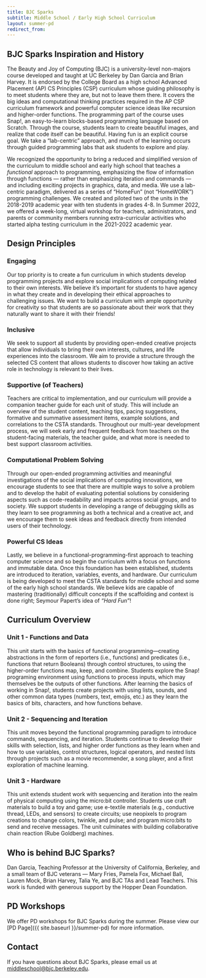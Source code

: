```yaml
---
title: BJC Sparks
subtitle: Middle School / Early High School Curriculum
layout: summer-pd
redirect_from:
---
```


## BJC Sparks Inspiration and History

The Beauty and Joy of Computing (BJC) is a university-level non-majors course developed and taught at UC Berkeley by Dan Garcia and Brian Harvey. It is endorsed by the College Board as a high school Advanced Placement (AP) CS Principles (CSP) curriculum whose guiding philosophy is to meet students where they are, but not to leave them there. It covers the big ideas and computational thinking practices required in the AP CSP curriculum framework and powerful computer science ideas like recursion and higher-order functions. The programming part of the course uses Snap!, an easy-to-learn blocks-based programming language based on Scratch. Through the course, students learn to create beautiful images, and realize that code itself can be beautiful. Having fun is an explicit course goal. We take a “lab-centric” approach, and much of the learning occurs through guided programming labs that ask students to explore and play.

We recognized the opportunity to bring a reduced and simplified version of the curriculum to middle school and early high school that teaches a <em>functional</em> approach to programming, emphasizing the flow of information through functions — rather than emphasizing iteration and commands — and including exciting projects in graphics, data, and media. We use a lab-centric paradigm, delivered as a series of “HomeFun” (not “HomeWORK”) programming challenges. We created and piloted two of the units in the 2018-2019 academic year with ten students in grades 4-8. In Summer 2022, we offered a week-long, virtual workshop for teachers, administrators, and parents or community members running extra-curricular activities who started alpha testing curriculum in the 2021-2022 academic year.

<!--Two units are intended to take one academic year to complete, and are intended to be taught in order.-->

## Design Principles

### Engaging
Our top priority is to create a fun curriculum in which students develop programming projects and explore social implications of computing related to their own interests. We believe it’s important for students to have agency in what they create and in developing their ethical approaches to challenging issues. We want to build a curriculum with ample opportunity for creativity so that students are so passionate about their work that they naturally want to share it with their friends!

### Inclusive
We seek to support all students by providing open-ended creative projects that allow individuals to bring their own interests, cultures, and life experiences into the classroom. We aim to provide a structure through the selected CS content that allows students to discover how taking an active role in technology is relevant to their lives.

### Supportive (of Teachers)
Teachers are critical to implementation, and our curriculum will provide a companion teacher guide for each unit of study. This will include an overview of the student content, teaching tips, pacing suggestions, formative and summative assessment items, example solutions, and correlations to the CSTA standards. Throughout our multi-year development process, we will seek early and frequent feedback from teachers on the student-facing materials, the teacher guide, and what more is needed to best support classroom activities.

### Computational Problem Solving
Through our open-ended programming activities and meaningful investigations of the social implications of computing innovations, we encourage students to see that there are multiple ways to solve a problem and to develop the habit of evaluating potential solutions by considering aspects such as code-readability and impacts across social groups, and to society. We support students in developing a range of debugging skills as they learn to see programming as both a technical and a creative act, and we encourage them to seek ideas and feedback directly from intended users of their technology.

### Powerful CS Ideas
Lastly, we believe in a functional-programming-first approach to teaching computer science and so begin the curriculum with a focus on functions and immutable data. Once this foundation has been established, students are introduced to iteration, variables, events, and hardware. Our curriculum is being developed to meet the CSTA standards for middle school and some of the early high school standards. We believe kids are capable of mastering (traditionally) difficult concepts if the scaffolding and context is done right; Seymour Papert’s idea of <em>“Hard Fun”</em>!

## Curriculum Overview

### Unit 1 - Functions and Data
This unit starts with the basics of functional programming—creating abstractions in the form of reporters (i.e., functions) and predicates (i.e., functions that return Booleans) through control structures, to using the higher-order functions map, keep, and combine. Students explore the Snap! programing environment using functions to process inputs, which may themselves be the outputs of other functions. After learning the basics of working in Snap!, students create projects with using lists, sounds, and other common data types (numbers, text, emojis, etc.) as they learn the basics of bits, characters, and how functions behave.

### Unit 2 - Sequencing and Iteration
This unit moves beyond the functional programming paradigm to introduce commands, sequencing, and iteration. Students continue to develop their skills with selection, lists, and higher order functions as they learn when and how to use variables, control structures, logical operators, and nested lists through projects such as a movie recommender, a song player, and a first exploration of machine learning.

### Unit 3 - Hardware
This unit extends student work with sequencing and iteration into the realm of physical computing using the micro:bit controller. Students use craft materials to build a toy and game; use e-textile materials (e.g., conductive thread, LEDs, and sensors) to create circuits; use neopixels to program creations to change colors, twinkle, and pulse; and program micro:bits to send and receive messages. The unit culminates with building collaborative chain reaction (Rube Goldberg) machines.

## Who is behind BJC Sparks?

Dan Garcia, Teaching Professor at the University of California, Berkeley, and a small team of BJC veterans — Mary Fries, Pamela Fox, Michael Ball, Lauren Mock, Brian Harvey, Talia Ye, and BJC TAs and Lead Teachers. This work is funded with generous support by the Hopper Dean Foundation.

## PD Workshops

We offer PD workshops for BJC Sparks during the summer. Please view our [PD Page]({{ site.baseurl }}/summer-pd) for more information.

## Contact

If you have questions about BJC Sparks, please email us at [middleschool@bjc.berkeley.edu](mailto:middleschool@bjc.berkeley.edu).
